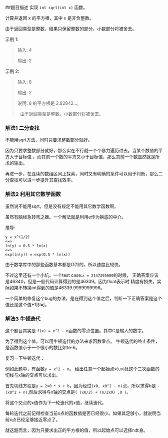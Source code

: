 ##题目描述
实现 `int sqrt(int x)` 函数。

计算并返回 x 的平方根，其中 x 是非负整数。

由于返回类型是整数，结果只保留整数的部分，小数部分将被舍去。

示例 1:
>输入: 4
>
>输出: 2

示例 2:
>输入: 8
>
>输出: 2
>
>说明: 8 的平方根是 2.82842..., 
>
>     由于返回类型是整数，小数部分将被舍去。

### 解法1 二分查找
不能用sqrt方法，同时只要求整数部分就好。

因为只要求整数部分就好，那么实在不行就一个个暴力遍历过去。当某个数值的平方大于目标值
，而其前一个数的平方又小于目标值，那么其前一个数显然就是所求的输出。

再进一步，在连续的数组区间上探索，同时又有明确的条件可以用于判断，那么二分查找可以进一步提升其查找效率。

### 解法2 利用其它数学函数
虽然说不能用sqrt，但是没有规定不能用其它数学函数啊。

虽然有脑经急转弯之嫌。一个解法就是利用e作为换底的中介。

推导:
```text
y = x^(1/2)  
<=>
ln(y) = 0.5 * ln(x)  
<=>
exp(ln(y)) = exp(0.5 * ln(x))
```

由于数学库中的那些函数基本都是O(1)的，所以速度比较快。

不过这里还有一个小坑。一个test case:`x = 2147395600`的时候，
正确答案应该是46340，但是一般代码计算得到的是46339。因为float表示时
精度有损失，实际如果不转换int得到的值是46339.9999999998。

一个简单的修复这个bug的办法，是在得到这个值之后，判断一下正确答案是这个值还是这个值+1即可。

### 解法3 牛顿迭代
这个题目其实是
`f(x) = x^2 - n`函数的零点位置。其中C是输入的数字。

为了得到这个值，可以用牛顿迭代的办法来求函数零点。
牛顿迭代的终止条件，是函数值小于一个很小的数比如1e-6。

复习一下牛顿迭代：

例如此题中，有函数`y = x^2 - n`。
给出任意一个起始点`x0`,`x0`处这个二次函数的切线与x轴的交点可以求出。

首先切线方程是`y = 2x0 * x + b`，因为经过`(x0, x0^2 - n)`点，所以求得b是
`-(x0^2 + n)`,然后求得与x轴的交点是`( (x0/2) + (n/2x0) ,0 )`。

将这个交点的x值作为下一轮迭代的x值，继续迭代。

每轮迭代之前记得检查当前x点的函数值是否已经很小。如果其足够小，就说明当前x点已经足够接近零点了。

就这题而言，因为只要求出正的平方根的值，所以起始点可以选择n本身。